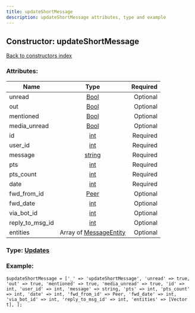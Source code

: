 ```yaml
---
title: updateShortMessage
description: updateShortMessage attributes, type and example
---
```

## Constructor: updateShortMessage  
[Back to constructors index](index.md)



### Attributes:

| Name     |    Type       | Required |
|----------|:-------------:|---------:|
|unread|[Bool](../types/Bool.md) | Optional|
|out|[Bool](../types/Bool.md) | Optional|
|mentioned|[Bool](../types/Bool.md) | Optional|
|media\_unread|[Bool](../types/Bool.md) | Optional|
|id|[int](../types/int.md) | Required|
|user\_id|[int](../types/int.md) | Required|
|message|[string](../types/string.md) | Required|
|pts|[int](../types/int.md) | Required|
|pts\_count|[int](../types/int.md) | Required|
|date|[int](../types/int.md) | Required|
|fwd\_from\_id|[Peer](../types/Peer.md) | Optional|
|fwd\_date|[int](../types/int.md) | Optional|
|via\_bot\_id|[int](../types/int.md) | Optional|
|reply\_to\_msg\_id|[int](../types/int.md) | Optional|
|entities|Array of [MessageEntity](../types/MessageEntity.md) | Optional|



### Type: [Updates](../types/Updates.md)


### Example:

```
$updateShortMessage = ['_' => 'updateShortMessage', 'unread' => true, 'out' => true, 'mentioned' => true, 'media_unread' => true, 'id' => int, 'user_id' => int, 'message' => string, 'pts' => int, 'pts_count' => int, 'date' => int, 'fwd_from_id' => Peer, 'fwd_date' => int, 'via_bot_id' => int, 'reply_to_msg_id' => int, 'entities' => [Vector t], ];
```  

